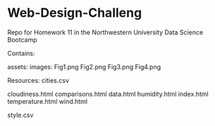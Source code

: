 # Web-Design-Challeng
Repo for Homework 11 in the Northwestern University Data Science Bootcamp

Contains:

assets:
    images:
        Fig1.png
        Fig2.png
        Fig3.png
        Fig4.png

Resources:
    cities.csv

cloudiness.html
comparisons.html
data.html
humidity.html
index.html
temperature.html
wind.html

style.csv